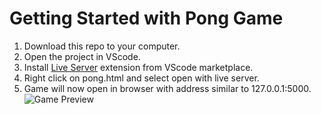 # Getting Started with Pong Game

1. Download this repo to your computer.
2. Open the project in VScode.
3. Install [Live Server](https://marketplace.visualstudio.com/items?itemName=ritwickdey.LiveServer) extension from VScode marketplace.
4. Right click on pong.html and select open with live server.
5. Game will now open in browser with address similar to 127.0.0.1:5000.
   ![Game Preview](images/pong.png)
